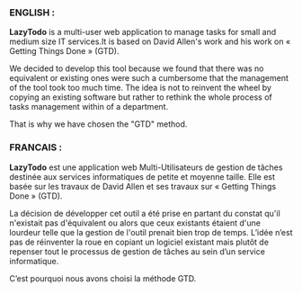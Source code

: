 ### **ENGLISH :** ###

**LazyTodo** is a multi-user web application to manage tasks for small and medium size IT services.It is based on David Allen's work and his work on « Getting Things Done » (GTD).

We decided to develop this tool because we found that there was no equivalent or existing ones were such a cumbersome that the management of the tool took too much time. The idea is not to reinvent the wheel by copying an existing software but rather to rethink the whole process of tasks management within of a department.

That is why we have chosen the "GTD" method.





### **FRANCAIS :** ###

**LazyTodo** est une application web Multi-Utilisateurs de gestion de tâches destinée aux services informatiques de petite et moyenne taille.
Elle est basée sur les travaux de David Allen et ses travaux sur « Getting Things Done » (GTD).

La décision de développer cet outil a été prise en partant du constat qu'il n'existait pas d'équivalent ou alors que ceux existants étaient d'une lourdeur telle que la gestion de l'outil prenait bien trop de temps. L’idée n’est pas de réinventer la roue en copiant un logiciel existant mais plutôt de repenser tout le processus de gestion de tâches au sein d’un service informatique.

C’est pourquoi nous avons choisi la méthode GTD.